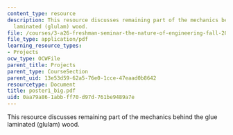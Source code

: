 ```yaml
---
content_type: resource
description: This resource discusses remaining part of the mechanics behind the glue
  laminated (glulam) wood.
file: /courses/3-a26-freshman-seminar-the-nature-of-engineering-fall-2005/0aa79a861abbff70d97d761be9489a7e_poster1_big.pdf
file_type: application/pdf
learning_resource_types:
- Projects
ocw_type: OCWFile
parent_title: Projects
parent_type: CourseSection
parent_uid: 13e53d59-62a5-76e0-1cce-47eaad0b8642
resourcetype: Document
title: poster1_big.pdf
uid: 0aa79a86-1abb-ff70-d97d-761be9489a7e
---
```

This resource discusses remaining part of the mechanics behind the glue laminated (glulam) wood.

